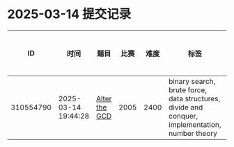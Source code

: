 # 2025-03-14 提交记录

 | ID | 时间 | 题目 | 比赛 | 难度 | 标签 | 结果 | 测试用例 | 运行时间 | 内存消耗 |
 |----|------|-----|-----|------|-----|------|---------|--------|----------|
 | 310554790 | 2025-03-14  19:44:28 | [Alter the GCD](https://codeforces.com/problemset/problem/2005/D) | 2005 | 2400 | binary search, brute force, data structures, divide and conquer, implementation, number theory | TIME_LIMIT_EXCEEDED | 2 | 4000ms | 11600KB |